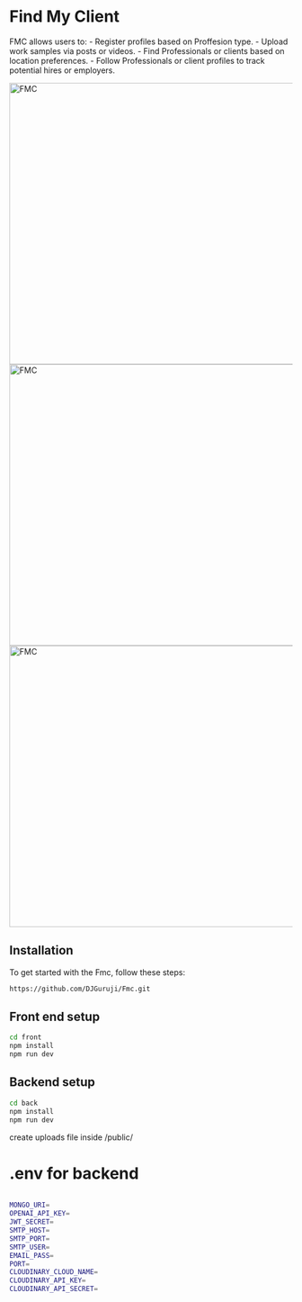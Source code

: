 # Find My Client

FMC allows users to: - Register profiles based on  Proffesion type. - Upload work samples via posts or videos. - Find Professionals or clients based on location preferences. - Follow Professionals or client profiles to track potential hires or employers.

<img src="https://github.com/DJGuruji/Fmc/blob/main/assets/img3.jpeg?raw=true" alt="FMC" width="800" height="500">
<img src="https://github.com/DJGuruji/Fmc/blob/main/assets/img1.jpeg?raw=true" alt="FMC" width="800" height="500">
<img src="https://github.com/DJGuruji/Fmc/blob/main/assets/img2.jpeg?raw=true" alt="FMC" width="800" height="500">



## Installation

To get started with the Fmc, follow these steps:


```bash
https://github.com/DJGuruji/Fmc.git
```
## Front end setup

```bash
cd front
npm install
npm run dev
```
## Backend setup

```bash
cd back
npm install
npm run dev
```
create uploads file inside /public/

# .env for backend

```bash

MONGO_URI=
OPENAI_API_KEY=
JWT_SECRET=
SMTP_HOST=
SMTP_PORT=
SMTP_USER=
EMAIL_PASS=
PORT=
CLOUDINARY_CLOUD_NAME=
CLOUDINARY_API_KEY=
CLOUDINARY_API_SECRET=


```




